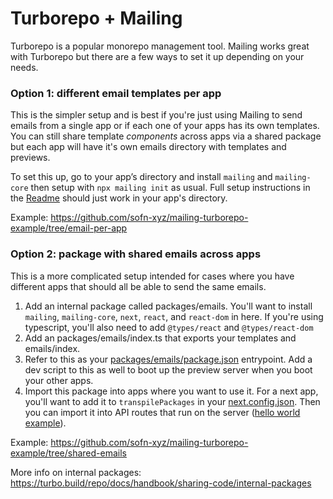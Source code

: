 # Turborepo + Mailing

Turborepo is a popular monorepo management tool. Mailing works great with Turborepo but there are a few ways to set it up depending on your needs.

### Option 1: different email templates per app

This is the simpler setup and is best if you're just using Mailing to send emails from a single app or if each one of your apps has its own templates. You can still share template *components* across apps via a shared package but each app will have it's own emails directory with templates and previews.

To set this up, go to your app’s directory and install `mailing` and `mailing-core` then setup with `npx mailing init` as usual. Full setup instructions in the [Readme](https://github.com/sofn-xyz/mailing#setup) should just work in your app's directory.

Example: https://github.com/sofn-xyz/mailing-turborepo-example/tree/email-per-app

### Option 2: package with shared emails across apps

This is a more complicated setup intended for cases where you have different apps that should all be able to send the same emails.

1. Add an internal package called packages/emails. You'll want to install `mailing`, `mailing-core`, `next`, `react`, and `react-dom` in here. If you're using typescript, you'll also need to add `@types/react` and `@types/react-dom`
2. Add an packages/emails/index.ts that exports your templates and emails/index.
3. Refer to this as your [packages/emails/package.json](https://github.com/sofn-xyz/mailing-turborepo-example/blob/shared-emails/packages/emails/package.json) entrypoint. Add a dev script to this as well to boot up the preview server when you boot your other apps.
4. Import this package into apps where you want to use it. For a next app, you'll want to add it to `transpilePackages` in your [next.config.json](https://github.com/sofn-xyz/mailing-turborepo-example/blob/shared-emails/apps/web/next.config.js). Then you can import it into API routes that run on the server ([hello world example](https://github.com/sofn-xyz/mailing-turborepo-example/blob/shared-emails/apps/web/pages/api/hello.tsx)).

Example: https://github.com/sofn-xyz/mailing-turborepo-example/tree/shared-emails

More info on internal packages: https://turbo.build/repo/docs/handbook/sharing-code/internal-packages

